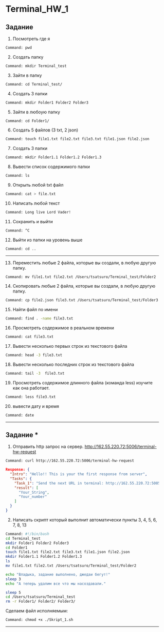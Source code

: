 # Terminal_HW_1

## Задание 

1) Посмотреть где я
```bash
Command: pwd
```
2) Создать папку
```bash
Command: mkdir Terminal_test
```
3) Зайти в папку
```bash
Command: cd Terminal_test/
```
4) Создать 3 папки
```bash
Command: mkdir Folder1 Folder2 Folder3
```
5) Зайти в любоую папку
```bash
Command: cd Folder1/
```
6) Создать 5 файлов (3 txt, 2 json)
```bash
Command: touch file1.txt file2.txt file3.txt file1.json file2.json
```
7) Создать 3 папки
```bash
Command: mkdir Folder1.1 Folder1.2 Folder1.3
```
8) Вывести список содержимого папки
```bash
Command: ls
```
9) Открыть любой txt файл
```bash
Command: cat > file.txt
```
10) Написать любой текст
```bash
Command: Long live Lord Vader! 
```
11) Сохранить и выйти
```bash
Command: ^C
```
12) Выйти из папки на уровень выше
```bash
Command: cd ..
```
---
13) Переместить любые 2 файла, которые вы создали, в любую другую папку.
```bash
Command: mv file1.txt file2.txt /Users/tsatsuro/Terminal_test/Folder2
```
14) Скопировать любые 2 файла, которые вы создали, в любую другую папку.
```bash
Command: cp file2.json file3.txt /Users/tsatsuro/Terminal_test/Folder3
```
15) Найти файл по имени
```bash
Command: find . -name file3.txt 
```
16) Просмотреть содержимое в реальном времени
```bash
Command: cat file3.txt
```
17) Вывести несколько первых строк из текстового файла
```bash
Command: head -3 file3.txt  
```
18) Вывести несколько последних строк из текстового файла
```bash
Command: tail -3  file3.txt 
```
19) Просмотреть содержимое длинного файла (команда less) изучите как она работает.
```bash
Command: less file3.txt 
```
20) вывести дату и время
```bash
Command: date 
```
-----

## Задание *
1) Отправить http запрос на сервер.
http://162.55.220.72:5006/terminal-hw-request
```bash
Command: curl http://162.55.220.72:5006/terminal-hw-request  
```
```json
Response: {
  "Intro": "Hello!! This is your the first response from server", 
  "Tasks": {
    "Task_1": "Send the next URL in terminal: http://162.55.220.72:5005/get_method?name=(set_your_String)&age=(set_your_number)", 
    "result": [
      "Your_String", 
      "Your_number"
    ]
  }
}
```

2) Написать скрипт который выполнит автоматически пункты 3, 4, 5, 6, 7, 8, 13

```bash
Command: #!/bin/bash 
cd Terminal_test
mkdir Folder1 Folder2 Folder3 
cd Folder1
touch file1.txt file2.txt file3.txt file1.json file2.json
mkdir Folder1.1 Folder1.2 Folder1.3
ls
mv file1.txt file2.txt /Users/tsatsuro/Terminal_test/Folder2

echo "Владыка, задание выполнено, джедаи бегут!"
sleep 3
echo "А теперь удалим все что мы насоздавали."

sleep 5 
cd /Users/tsatsuro/Terminal_test
rm -r Folder1/ Folder2/ Folder3/
```

Сделаем файл исполняемым:
```bash
Command: chmod +x ./Skript_1.sh
```
------

